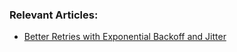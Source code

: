### Relevant Articles:
- [Better Retries with Exponential Backoff and Jitter](https://www.surya.com/resilience4j-backoff-jitter)
